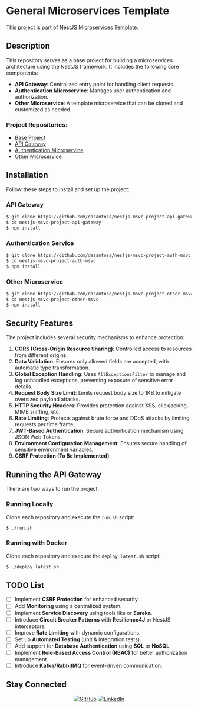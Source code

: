 # General Microservices Template

This project is part of [NestJS Microservices Template](https://github.com/dasantosa/nestjs-msvc-project-base-project).

## Description

This repository serves as a base project for building a microservices architecture using the NestJS framework. It includes the following core components:

- **API Gateway**: Centralized entry point for handling client requests.
- **Authentication Microservice**: Manages user authentication and authorization.
- **Other Microservice**: A template microservice that can be cloned and customized as needed.

### Project Repositories:

- [Base Project](https://github.com/dasantosa/nestjs-msvc-project-base-project)
- [API Gateway](https://github.com/dasantosa/nestjs-msvc-project-api-gateway)
- [Authentication Microservice](https://github.com/dasantosa/nestjs-msvc-project-auth-msvc)
- [Other Microservice](https://github.com/dasantosa/nestjs-msvc-project-other-msvc)

## Installation

Follow these steps to install and set up the project:

### API Gateway

```bash
$ git clone https://github.com/dasantosa/nestjs-msvc-project-api-gateway
$ cd nestjs-msvc-project-api-gateway
$ npm install
```

### Authentication Service

```bash
$ git clone https://github.com/dasantosa/nestjs-msvc-project-auth-msvc
$ cd nestjs-msvc-project-auth-msvc
$ npm install
```

### Other Microservice

```bash
$ git clone https://github.com/dasantosa/nestjs-msvc-project-other-msvc
$ cd nestjs-msvc-project-other-msvc
$ npm install
```

## Security Features

The project includes several security mechanisms to enhance protection:

1. **CORS (Cross-Origin Resource Sharing)**: Controlled access to resources from different origins.
2. **Data Validation**: Ensures only allowed fields are accepted, with automatic type transformation.
3. **Global Exception Handling**: Uses `AllExceptionsFilter` to manage and log unhandled exceptions, preventing exposure of sensitive error details.
4. **Request Body Size Limit**: Limits request body size to 1KB to mitigate oversized payload attacks.
5. **HTTP Security Headers**: Provides protection against XSS, clickjacking, MIME sniffing, etc.
6. **Rate Limiting**: Protects against brute force and DDoS attacks by limiting requests per time frame.
7. **JWT-Based Authentication**: Secure authentication mechanism using JSON Web Tokens.
8. **Environment Configuration Management**: Ensures secure handling of sensitive environment variables.
9. **CSRF Protection (To Be Implemented)**.

## Running the API Gateway

There are two ways to run the project:

### Running Locally

Clone each repository and execute the `run.sh` script:

```bash
$ ./run.sh
```

### Running with Docker

Clone each repository and execute the `deploy_latest.sh` script:

```bash
$ ./deploy_latest.sh
```

## TODO List

- [ ] Implement **CSRF Protection** for enhanced security.
- [ ] Add **Monitoring** using a centralized system.
- [ ] Implement **Service Discovery** using tools like or **Eureka**.
- [ ] Introduce **Circuit Breaker Patterns** with **Resilience4J** or NestJS interceptors.
- [ ] Improve **Rate Limiting** with dynamic configurations.
- [ ] Set up **Automated Testing** (unit & integration tests).
- [ ] Add support for **Database Authentication** using **SQL** or **NoSQL**.
- [ ] Implement **Role-Based Access Control (RBAC)** for better authorization management.
- [ ] Introduce **Kafka/RabbitMQ** for event-driven communication.

## Stay Connected

<div align="center">

[![GitHub](https://img.shields.io/badge/GitHub-000000?style=for-the-badge&logo=github&logoColor=white)](https://github.com/dasantosa/)
[![LinkedIn](https://img.shields.io/badge/LinkedIn-%230077B5.svg?logo=linkedin&logoColor=white)](https://www.linkedin.com/in/daniel-santos-anes/)

</div>
